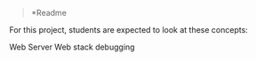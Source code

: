 >*Readme

For this project, students are expected to look at these concepts:

Web Server
Web stack debugging